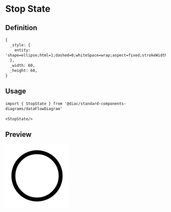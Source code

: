 # Stop State

## Definition

```
{
  _style: { 
    entity: 'shape=ellipse;html=1;dashed=0;whiteSpace=wrap;aspect=fixed;strokeWidth=5;perimeter=ellipsePerimeter;',
  },
  _width: 60,
  _height: 60,
}
```

## Usage

```
import { StopState } from '@diac/standard-components-diagrams/dataFlowDiagram'

<StopState/>
```

## Preview

<img src="./stop-state.png" width="200"/>
